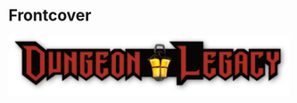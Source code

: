# Frontcover

![Dungeon Legacy Logo](docs/project/manuscript/_assets/DLRPG.Logo.FC.3700x800@72dpi.png)
<!--add copy here-->